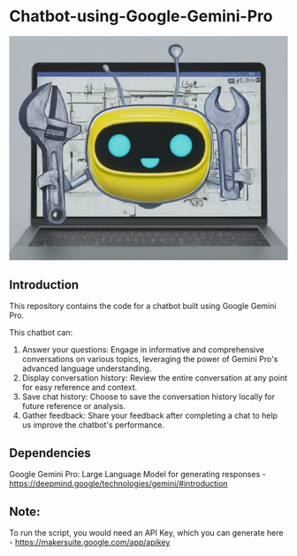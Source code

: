 # Chatbot-using-Google-Gemini-Pro

![Alternative text](https://github.com/rajdas2001/Chatbot-using-Google-Gemini-Pro/blob/main/chatbot.jpeg)

## Introduction
This repository contains the code for a chatbot built using Google Gemini Pro. 

This chatbot can:

1. Answer your questions: Engage in informative and comprehensive conversations on various topics, leveraging the power of Gemini Pro's advanced language understanding.
2. Display conversation history: Review the entire conversation at any point for easy reference and context.
3. Save chat history: Choose to save the conversation history locally for future reference or analysis.
4. Gather feedback: Share your feedback after completing a chat to help us improve the chatbot's performance.

## Dependencies

Google Gemini Pro: Large Language Model for generating responses - https://deepmind.google/technologies/gemini/#introduction 

## Note:
To run the script, you would need an API Key, which you can generate here - https://makersuite.google.com/app/apikey
